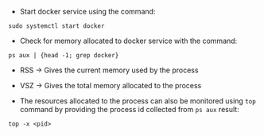 - Start docker service using the command:
```
sudo systemctl start docker
```

- Check for memory allocated to docker service with the command:
```
ps aux | {head -1; grep docker}
```

- RSS -> Gives the current memory used by the process
- VSZ -> Gives the total memory allocated to the process

- The resources allocated to the process can also be monitored using `top` command by providing the process id collected from `ps aux` result:
```
top -x <pid>
```
